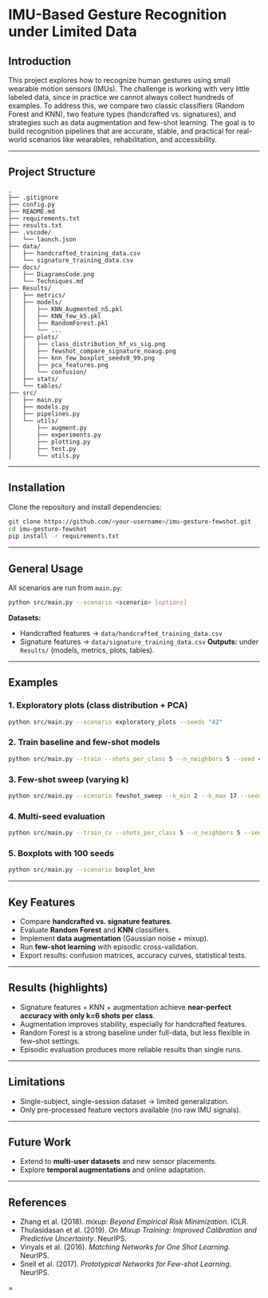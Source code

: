 # IMU-Based Gesture Recognition under Limited Data

## Introduction

This project explores how to recognize human gestures using small wearable motion sensors (IMUs). The challenge is working with very little labeled data, since in practice we cannot always collect hundreds of examples. To address this, we compare two classic classifiers (Random Forest and KNN), two feature types (handcrafted vs. signatures), and strategies such as data augmentation and few-shot learning. The goal is to build recognition pipelines that are accurate, stable, and practical for real-world scenarios like wearables, rehabilitation, and accessibility.

---

## Project Structure

```text
.
├── .gitignore
├── config.py
├── README.md
├── requirements.txt
├── results.txt
├── .vscode/
│   └── launch.json
├── data/
│   ├── handcrafted_training_data.csv
│   └── signature_training_data.csv
├── docs/
│   ├── DiagramsCode.png
│   └── Techniques.md
├── Results/
│   ├── metrics/
│   ├── models/
│   │   ├── KNN_Augmented_n5.pkl
│   │   ├── KNN_few_k5.pkl
│   │   ├── RandomForest.pkl
│   │   └── ...
│   ├── plots/
│   │   ├── class_distribution_hf_vs_sig.png
│   │   ├── fewshot_compare_signature_noaug.png
│   │   ├── knn_few_boxplot_seeds0_99.png
│   │   ├── pca_features.png
│   │   └── confusion/
│   ├── stats/
│   └── tables/
├── src/
│   ├── main.py
│   ├── models.py
│   ├── pipelines.py
│   └── utils/
│       ├── augment.py
│       ├── experiments.py
│       ├── plotting.py
│       ├── test.py
│       └── utils.py
```

---

## Installation

Clone the repository and install dependencies:

```bash
git clone https://github.com/<your-username>/imu-gesture-fewshot.git
cd imu-gesture-fewshot
pip install -r requirements.txt
```

---

## General Usage

All scenarios are run from `main.py`:

```bash
python src/main.py --scenario <scenario> [options]
```

**Datasets:**

* Handcrafted features → `data/handcrafted_training_data.csv`
* Signature features → `data/signature_training_data.csv`
  **Outputs:** under `Results/` (models, metrics, plots, tables).

---

## Examples

### 1. Exploratory plots (class distribution + PCA)

```bash
python src/main.py --scenario exploratory_plots --seeds "42"
```

### 2. Train baseline and few-shot models

```bash
python src/main.py --train --shots_per_class 5 --n_neighbors 5 --seed 42
```

### 3. Few-shot sweep (varying k)

```bash
python src/main.py --scenario fewshot_sweep --k_min 2 --k_max 17 --seed 42
```

### 4. Multi-seed evaluation

```bash
python src/main.py --train_cv --shots_per_class 5 --n_neighbors 5 --seeds "42,43,44,45,46"
```

### 5. Boxplots with 100 seeds

```bash
python src/main.py --scenario boxplot_knn
```

---

## Key Features

* Compare **handcrafted vs. signature features**.
* Evaluate **Random Forest** and **KNN** classifiers.
* Implement **data augmentation** (Gaussian noise + mixup).
* Run **few-shot learning** with episodic cross-validation.
* Export results: confusion matrices, accuracy curves, statistical tests.

---

## Results (highlights)

* Signature features + KNN + augmentation achieve **near-perfect accuracy with only k=6 shots per class**.
* Augmentation improves stability, especially for handcrafted features.
* Random Forest is a strong baseline under full-data, but less flexible in few-shot settings.
* Episodic evaluation produces more reliable results than single runs.

---

## Limitations

* Single-subject, single-session dataset → limited generalization.
* Only pre-processed feature vectors available (no raw IMU signals).

---

## Future Work

* Extend to **multi-user datasets** and new sensor placements.
* Explore **temporal augmentations** and online adaptation.

---

## References

* Zhang et al. (2018). *mixup: Beyond Empirical Risk Minimization*. ICLR.
* Thulasidasan et al. (2019). *On Mixup Training: Improved Calibration and Predictive Uncertainty*. NeurIPS.
* Vinyals et al. (2016). *Matching Networks for One Shot Learning*. NeurIPS.
* Snell et al. (2017). *Prototypical Networks for Few-shot Learning*. NeurIPS.

=
